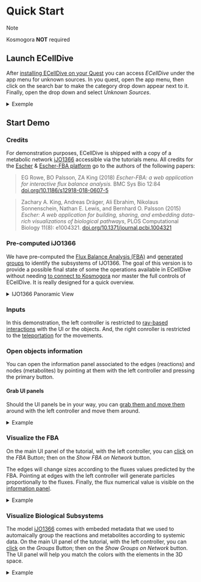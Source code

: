 # Quick Start
> [!NOTE]
> Kosmogora **NOT** required

## Launch ECellDive
After [installing ECellDive on your Quest](./installation.md) you can access *ECellDive* under the app menu for unknown sources.
In you quest, open the app menu, then click on the search bar to make the category drop down appear next to it. Finally, open the drop down and select *Unknown Sources*.

<details>
  <summary>Exemple</summary>

<img src="~/resources/images/tutorials/find_ecelldive_in_quest.gif" alt="find ECellDivew" style="height: 600px;"/>
</details>

## Start Demo
### Credits
For demonstration purposes, ECellDive is shipped with a copy of a metabolic network [iJO1366](https://escher.github.io/#/app?map=iJO1366.Central%20metabolism&tool=Builder&model=iJO1366) accessible via the tutorials menu. All credits for the [Escher](https://escher.github.io/#/) & [Escher-FBA platform](https://sbrg.github.io/escher-fba/#/) go to the authors of the following papers:

> EG Rowe, BO Palsson, ZA King (2018) *Escher-FBA: a web application for interactive flux balance analysis.* BMC Sys Bio 12:84 [doi.org/10.1186/s12918-018-0607-5](https://doi.org/10.1186/s12918-018-0607-5)

> Zachary A. King, Andreas Dräger, Ali Ebrahim, Nikolaus Sonnenschein, Nathan E. Lewis, and Bernhard O. Palsson (2015) *Escher: A web application for building, sharing, and embedding data-rich visualizations of biological pathways*, PLOS Computational Biology 11(8): e1004321. [doi.org/10.1371/journal.pcbi.1004321](https://doi.org/10.1371/journal.pcbi.1004321)

### Pre-computed iJO1366
We have pre-computed the [Flux Balance Analysis (FBA)](~/articles/UserManual/Modules/fba_module.md) and [generated groups](~/articles/UserManual/Modules/groupby_module.md) to identify the subsystems of IJO1366. The goal of this version is to provide a possible final state of some the operations available in ECellDive without needing [to connect to Kosmogora](~/articles/UserManual/Network/connecting_to_Kosmogora.md) nor master the full controls of ECellDive. It is really designed for a quick overview.

<details>
  <summary>IJO1366 Panoramic View</summary>

<img src="~/resources/images/tutorials/ijo1366/tu_ijo1366_fba_grp_panview.gif" alt="iJO1366 FBA+GRP Panview" style="height: 300px;"/>
</details>

### Inputs
In this demonstration, the left controller is restricted to [ray-based interactions](~/articles/UserManual/Controls/ray_based_interaction_controls.md#ray-based-interaction) with the UI or the objects. And, the right conroller is restricted to the [teleportation](~/articles/UserManual/Controls/movement_controls.md#teleportation) for the movements.

### Open objects information
You can open the information panel associated to the edges (reactions) and nodes (metabolites) by pointing at them with the left controller and pressing the primary button.

#### Grab UI panels
Should the UI panels be in your way, you can [grab them and move them](~/articles/UserManual/Controls/ray_based_interaction_controls.md#grab-elements) around with the left controller and move them around.

<details>
  <summary>Example</summary>
  
<img src="~/resources/images/tutorials/ijo1366/tu_ijo1366_show_EdgeNameMenu.gif" alt="iJO1366 show Edge Name" style="height: 300px;"/>
</details>

### Visualize the FBA
On the main UI panel of the tutorial, with the left controller, you can [click](~/articles/UserManual/Controls/ray_based_interaction_controls.md#ui-press) on the *FBA* Button; then on the *Show FBA on Network* button.

The edges will change sizes according to the fluxes values predicted by the FBA. Pointing at edges with the left controller will generate particles proportionally to the fluxes. Finally, the flux numerical value is visible on the [information panel](#open-objects-information).

<details>
  <summary>Example</summary>
  
<img src="~/resources/images/tutorials/ijo1366/tu_ijo1366_show_FBA.gif" alt="iJO1366 show FBA" style="height: 300px;"/>
</details>

### Visualize Biological Subsystems
The model [iJO1366](https://escher.github.io/#/app?map=iJO1366.Central%20metabolism&tool=Builder&model=iJO1366) comes with embeded metadata that we used to automaically group the reactions and metabolites according to systemic data. On the main UI panel of the tutorial, with the left controller, you can [click](~/articles/UserManual/Controls/ray_based_interaction_controls.md#ui-press) on the *Groups* Button; then on the *Show Groups on Network* button. The UI panel will help you match the colors with the elements in the 3D space.

<details>
  <summary>Example</summary>
  
<img src="~/resources/images/tutorials/ijo1366/tu_ijo1366_show_groups.gif" alt="iJO1366 show GRP" style="height: 300px;"/>
</details>